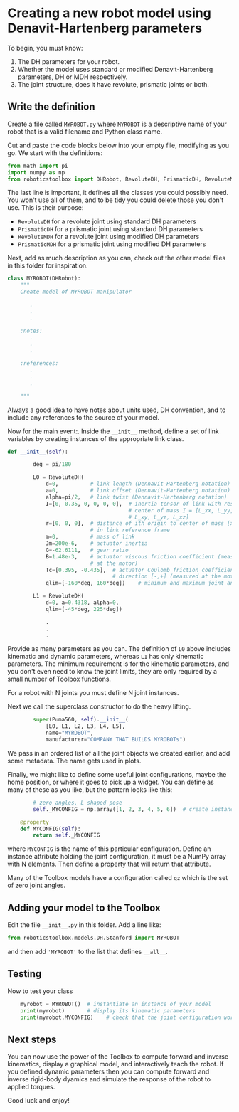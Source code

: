 # Creating a new robot model using Denavit-Hartenberg parameters

To begin, you must know:

1. The DH parameters for your robot.
2. Whether the model uses standard or modified Denavit-Hartenberg parameters, DH or MDH respectively.
3. The joint structure, does it have revolute, prismatic joints or both.


## Write the definition

Create a file called `MYROBOT.py` where `MYROBOT` is a descriptive name of your
robot that is a valid filename and Python class name.

Cut and paste the code blocks below into your empty file, modifying as you go.  We start with the definitions:


```python
from math import pi
import numpy as np
from roboticstoolbox import DHRobot, RevoluteDH, PrismaticDH, RevoluteMDH, PrismaticMDH
```

The last line is important, it defines all the classes you could possibly
need.  You won't use all of them, and to be tidy you could delete those you don't use.  This is their purpose:

* `RevoluteDH` for a revolute joint using standard DH parameters
* `PrismaticDH` for a prismatic joint using standard DH parameters
* `RevoluteMDH` for a revolute joint using modified DH parameters
* `PrismaticMDH` for a prismatic joint using modified DH parameters

Next, add as much description as you can, check out the other model files in this
folder for inspiration.

```python
class MYROBOT(DHRobot):
    """
    Create model of MYROBOT manipulator

       .
       .
       .

    :notes:
       .
       .
       .

    :references:
       .
       .
       .     

    """
```

Always a good idea to have notes about units used, DH convention, and
to include any references to the source of your model.  

Now for the main event:.  Inside the `__init__` method, define a set of link variables by creating instances of the appropriate link class.

```python
def __init__(self):

        deg = pi/180

        L0 = RevoluteDH(
            d=0,          # link length (Dennavit-Hartenberg notation)
            a=0,          # link offset (Dennavit-Hartenberg notation)
            alpha=pi/2,   # link twist (Dennavit-Hartenberg notation)
            I=[0, 0.35, 0, 0, 0, 0],  # inertia tensor of link with respect to
                                      # center of mass I = [L_xx, L_yy, L_zz,
                                      # L_xy, L_yz, L_xz]
            r=[0, 0, 0],  # distance of ith origin to center of mass [x,y,z]
                          # in link reference frame
            m=0,          # mass of link
            Jm=200e-6,    # actuator inertia
            G=-62.6111,   # gear ratio
            B=1.48e-3,    # actuator viscous friction coefficient (measured
                          # at the motor)
            Tc=[0.395, -0.435],  # actuator Coulomb friction coefficient for
                                 # direction [-,+] (measured at the motor)
            qlim=[-160*deg, 160*deg])    # minimum and maximum joint angle

        L1 = RevoluteDH(
            d=0, a=0.4318, alpha=0,
            qlim=[-45*deg, 225*deg])

            .
            .
            .   

```

Provide as many parameters as you can.  The definition of `L0` above includes
kinematic and dynamic parameters, whereas `L1` has only kinematic parameters.
The minimum requirement is for the kinematic parameters, and you don't even need
to know the joint limits, they are only required by a small number of Toolbox
functions.

For a robot with N joints you must define N joint instances.

Next we call the superclass constructor to do the heavy lifting.

```python
        super(Puma560, self).__init__(
            [L0, L1, L2, L3, L4, L5],
            name="MYROBOT",
            manufacturer="COMPANY THAT BUILDS MYROBOTs")
```

We pass in an ordered list of all the joint objects we created earlier, and add 
some metadata.  The name gets used in plots.

Finally, we might like to define some useful joint configurations, maybe the home position, or where it goes to pick up a widget.  You can 
define as many of these as you like, but the pattern looks like this:

```python
        # zero angles, L shaped pose
        self._MYCONFIG = np.array([1, 2, 3, 4, 5, 6])  # create instance attribute

    @property
    def MYCONFIG(self):
        return self._MYCONFIG

```
where `MYCONFIG` is the name of this particular configuration. Define an instance attribute holding the joint configuration, it must be a
NumPy array with N elements.  Then define a property that will return that attribute.

Many of the
Toolbox models have a configuration called `qz` which is the set of zero
joint angles.


## Adding your model to the Toolbox

Edit the file `__init__.py` in this folder.  Add a line like:

```python
from roboticstoolbox.models.DH.Stanford import MYROBOT
```

and then add `'MYROBOT'` to the list that defines `__all__`.

## Testing

Now to test your class

```python
    myrobot = MYROBOT()  # instantiate an instance of your model
    print(myrobot)       # display its kinematic parameters
    print(myrobot.MYCONFIG)    # check that the joint configuration works
```

## Next steps

You can now use the power of the Toolbox to compute forward and inverse
kinematics, display a graphical model, and interactively teach the robot.
If you defined dynamic parameters then you can compute forward and inverse
rigid-body dyamics and simulate the response of the robot to applied torques.

Good luck and enjoy!